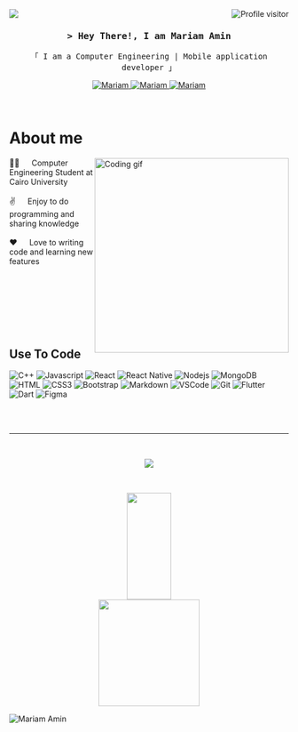 


<a href="https://komarev.com/ghpvc/?username=Mariam-Amin12">
  <img align="right" src="https://komarev.com/ghpvc/?username=Mariam-Amin12&label=Visitors&color=0e75b6&style=flat" alt="Profile visitor" />
</a>

<img src="https://img.shields.io/static/v1?label=hello&message=world&color=green?style=plastic&logo=appveyor" />

<h3 align="center">
        <samp>&gt; Hey There!, I am Mariam Amin
        </samp>
</h3>


<p align="center"> 
  <samp>
    「 I am a Computer Engineering | Mobile application developer 」
    <br>
  </samp>
</p>

<p align="center">
 <a href="https:www.linkedin.com/in/mariam-amin20" target="_blank">
  <img src="https://img.shields.io/badge/LinkedIn-0077B5?style=for-the-badge&logo=linkedin&logoColor=white" alt="Mariam"/>
 </a>
 <a href="https://www.instagram.com/mariam_amin20/?igsh=MXM5YnBvZDNyYjFvaw%3D%3D" target="_blank">
  <img src="https://img.shields.io/badge/Instagram-fe4164?style=for-the-badge&logo=instagram&logoColor=white" alt="Mariam" />
 </a> 
 <a href="https://www.facebook.com/mariam.ramadan.14203?mibextid=ZbWKwL" target="_blank">
  <img src="https://img.shields.io/badge/Facebook-20BEFF?&style=for-the-badge&logo=facebook&logoColor=white" alt="Mariam"  />
  </a> 
</p>
<br />

<!-- About Section -->
 # About me
 
<p>
 <img align="right" width="350" src="https://tenor.com/view/cat-computer-typing-keyboard-gif-4778563.gif" alt="Coding gif" />
 👩‍💻 &emsp; Computer Engineering Student at Cairo University <br/> <br/>
 ✌️ &emsp; Enjoy to do programming and sharing knowledge <br/> <br/>
 ❤️ &emsp; Love to writing code and learning new features<br/> <br/>
  </p>
  

<br/>
<br/>
<br/>
<br/>
<br/>

## Use To Code

![C++ ](https://img.shields.io/badge/C%2B%2B-00599C?logo=cplusplus&logoColor=fff&style=for-the-badge)
![Javascript](https://img.shields.io/badge/Javascript-F0DB4F?style=for-the-badge&labelColor=black&logo=javascript&logoColor=F0DB4F)
![React](https://img.shields.io/badge/-React-61DBFB?style=for-the-badge&labelColor=black&logo=react&logoColor=61DBFB)
![React Native](https://img.shields.io/badge/React_Native-20232A?style=for-the-badge&logo=react&logoColor=61DAFB)
![Nodejs](https://img.shields.io/badge/Nodejs-3C873A?style=for-the-badge&labelColor=black&logo=node.js&logoColor=3C873A)
![MongoDB](https://img.shields.io/badge/MongoDB-4EA94B?style=for-the-badge&logo=mongodb&logoColor=white)
![HTML](https://img.shields.io/badge/HTML5-E34F26?style=for-the-badge&logo=html5&logoColor=white)
![CSS3](https://img.shields.io/badge/CSS3-1572B6?style=for-the-badge&logo=css3&logoColor=white)
![Bootstrap](https://img.shields.io/badge/Bootstrap-563D7C?style=for-the-badge&logo=bootstrap&logoColor=white)
![Markdown](https://img.shields.io/badge/Markdown-000000?style=for-the-badge&logo=markdown&logoColor=white)
![VSCode](https://img.shields.io/badge/Visual_Studio-0078d7?style=for-the-badge&logo=visual%20studio&logoColor=white)
![Git](https://img.shields.io/badge/Git-F05032?style=for-the-badge&logo=git&logoColor=white)
![Flutter ](https://img.shields.io/badge/Flutter-02569B?logo=flutter&logoColor=fff&style=for-the-badge)
![Dart](https://img.shields.io/badge/Dart-0175C2?logo=dart&logoColor=fff&style=for-the-badge)
![Figma ](https://img.shields.io/badge/Figma-F24E1E?logo=figma&logoColor=fff&style=for-the-badge)
<br/>
<br/>



<br/>
<hr/>
<br/>

<div>
<p align="center">
  <a href="https://codeforces.com/profile/Mariam_Amin_Amin">
    <img  src="https://codeforces-readme-stats.vercel.app/api/card?username=Mariam_Amin_Amin&theme=radical&border=7F3FBF&background=0D1117" />
  </a>
</p>
</div>

<br/>
<div>
<p align="center">
    <a href="https://github.com/Mariam-Amin12">
      <img  src="https://github-readme-stats.vercel.app/api?username=Mariam-Amin12&show_icons=true&theme=cobalt&count_private=true&border_color=7F3FBF&bg_color=0D1117&title_color=F85D7F&icon_color=F8D866" height="192px" width="40%"/>
    </a>
  <a href="https://github.com/Mariam-Amin12">
    <img  src="https://denvercoder1-github-readme-stats.vercel.app/api/top-langs/?username=Mariam-Amin12&layout=compact&theme=react&border_color=7F3FBF&bg_color=0D1117&title_color=F85D7F&icon_color=F8D866" height="192px" width="60%"/>
  </a>
</p>
</div>

![Mariam Amin](https://github-readme-activity-graph.vercel.app/graph?username=Mariam-Amin12&custom&bg_color=0D1117&color=7F3FBF&line=7F3FBF&point=7F3FBF&area_color=FFFFFF&title_color=FFFFFF&area=true)

